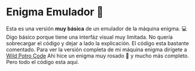 # Enigma Emulador 💜
Esta es una versión **muy básica** de un emulador de la máquina enigma. 💻
Digo básico porque tiene una interfáz visual muy limitada. No quería sobrecargar el código y dejar a lado la explicación. 
El código esta bastante comentado. Para ver la versión completa de mi máquina enigma dirígete a [Wild Potro Code](http://https://wildpotrocode.com/Blog/enigma/enigma.html "Wild Potro Code")
Ahi hice un enigma muy rosado 🌷 y mucho más completo.
Pero todo el código esta aquí.
